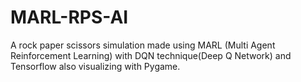 # MARL-RPS-AI
A rock paper scissors simulation made using MARL (Multi Agent Reinforcement Learning) with DQN technique(Deep Q Network) and Tensorflow also visualizing with Pygame.
